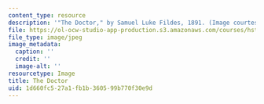```yaml
---
content_type: resource
description: '"The Doctor," by Samuel Luke Fildes, 1891. (Image courtesy of Wikipedia.)'
file: https://ol-ocw-studio-app-production.s3.amazonaws.com/courses/hst-935-narrative-ethics-literary-texts-and-moral-issues-in-medicine-january-iap-2007/1d660fc527a1fb1b360599b770f30e9d_chp_the_doctor.jpg
file_type: image/jpeg
image_metadata:
  caption: ''
  credit: ''
  image-alt: ''
resourcetype: Image
title: The Doctor
uid: 1d660fc5-27a1-fb1b-3605-99b770f30e9d
---
```

